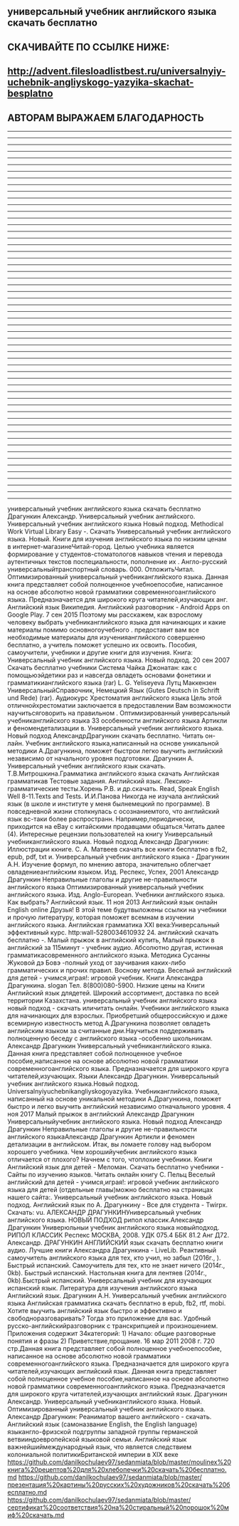 универсальный учебник английского языка скачать бесплатно
--------------------------------------------------
СКАЧИВАЙТЕ ПО ССЫЛКЕ НИЖЕ:
--------------------------------------------------
http://advent.filesloadlistbest.ru/universalnyiy-uchebnik-angliyskogo-yazyika-skachat-besplatno
--------------------------------------------------
АВТОРАМ ВЫРАЖАЕМ БЛАГОДАРНОСТЬ
--------------------------------------------------
--------------------------------------------------
--------------------------------------------------
--------------------------------------------------
--------------------------------------------------
--------------------------------------------------
--------------------------------------------------
--------------------------------------------------
--------------------------------------------------
--------------------------------------------------
--------------------------------------------------
--------------------------------------------------
--------------------------------------------------
--------------------------------------------------
--------------------------------------------------
--------------------------------------------------
--------------------------------------------------
--------------------------------------------------
--------------------------------------------------
--------------------------------------------------
--------------------------------------------------
--------------------------------------------------
--------------------------------------------------
--------------------------------------------------
--------------------------------------------------
--------------------------------------------------
--------------------------------------------------
--------------------------------------------------
--------------------------------------------------
--------------------------------------------------
--------------------------------------------------
--------------------------------------------------
--------------------------------------------------
--------------------------------------------------
--------------------------------------------------
--------------------------------------------------
--------------------------------------------------
--------------------------------------------------
--------------------------------------------------
--------------------------------------------------
--------------------------------------------------
--------------------------------------------------
--------------------------------------------------
--------------------------------------------------
--------------------------------------------------
--------------------------------------------------
--------------------------------------------------
--------------------------------------------------
--------------------------------------------------
--------------------------------------------------
--------------------------------------------------
--------------------------------------------------
--------------------------------------------------
--------------------------------------------------
--------------------------------------------------
--------------------------------------------------
--------------------------------------------------
универсальный учебник английского языка скачать бесплатно Драгункин Александр. Универсальный учебник английского. Универсальный учебник английского языка Новый подход. Methodical Work  Virtual Library  Easy  -. Скачать Универсальный учебник английского языка. Новый. Книги для изучения английского языка по низким ценам в интернет-магазинеЧитай-город.  Целью учебника является формирование у студентов-стоматологов навыков чтения и перевода аутентичных текстов поспециальности, пополнение их . Англо-русский универсальныйтранспортный словарь. 000. ОтложитьЧитал. Оптимизированный универсальный учебниканглийского языка. Данная книга представляет собой полноценное учебноепособие, написанное на основе абсолютно новой грамматики современногоанглийского языка. Предназначается для широкого круга читателей,изучающих анг. Английский язык  Википедия. Английский разговорник - Android Apps on Google Play. 7 сен 2015  Поэтому мы расскажем, как взрослому человеку выбрать учебниканглийского языка для начинающих и какие материалы помимо основногоучебного . предоставит вам все необходимые материалы для изученияанглийского совершенно бесплатно, а учитель поможет успешно их освоить. Пособия, самоучители, учебники и другие книги для изучения. Книга: Универсальный учебник английского языка. Новый подход. 20 сен 2007  Скачать бесплатно учебники  Система Чайка Джонатан: как с помощьюэйдетики раз и навсегда овладеть основами фонетики и грамматикианглийского языка (rar)  L. G. Yeliseyeva  Лутц Маккензен УниверсальныйСправочник, Немецкий Язык (Gutes Deutsch in Schrift und Rede) (rar). Аудиокурс Хрестоматия английского языка Цель этой отличнойхрестоматии заключается в предоставлении Вам возможности научитьсяговорить на правильном . Оптимизированный универсальный учебниканглийского языка 33 особенности английского языка Артикли и феномендетализации в. Универсальный учебник английского языка. Новый подход АлександрДрагункин скачать бесплатно. Читать он-лайн. Учебник английского языка,написанный на основе уникальной методики А.Драгункина, поможет быстрои легко выучить английский независимо от начального уровня подготовки. Драгункин А. Универсальный учебник английского язык скачать.  Т.В.Митрошкина.Грамматика английского языка скачать  Английская грамматикав  Тестовые задания.  Английский язык. Лексико-грамматические тесты.Хорень Р.В. и др.скачать.  Read, Speak English Well 8-11.Texts and Tests. И.И.Панова
Никогда не изучала английский язык (в школе и институте у меня былнемецкий по программе). В повседневной жизни столкнулась с осознаниемтого, что английский язык вс-таки более распространн. Например,периодически, приходится на eBay с китайскими продавцами общаться.Читать далее (4). Интересные рецензии пользователей на книгу Универсальный учебниканглийского языка. Новый подход Александр Драгункин: Иллюстрации ккниге. С. А. Матвеев  скачать все книги бесплатно в fb2, epub, pdf, txt и. Универсальный учебник английского языка - Драгункин A.H. Изучение формул, по мнению автора, значительно облегчает овладениеанглийским языком. Изд. Респекс, Успех, 2001  Александр Драгункин Неправильные глаголы и другие не-правильности английского языка Оптимизированный универсальный учебник английского языка. Изд. Anglo-European. Учебники английского языка. Как выбрать? Английский язык. 11 ноя 2013  Английский язык онлайн  English online  Друзья! В этой теме будутвыложены ссылки на учебники и прочую литературу, которая поможет всемнам в изучении английского языка.  Английская грамматика XXI века:Универсальный эффективный курс. http:wall-5280034610932 24. английский скачать бесплатно -. Малый прыжок в английский купить, Малый прыжок в английский за 115минут - учебник  аудио. Абсолютно другая, истинная грамматикасовременного английского языка. Методика Сусанны Жуковой дэ Бовэ -полный уход от заучивания каких-либо грамматических и прочих правил. Воснову метода. Веселый английский для детей - учимся,играя!: игровой учебник. Книги Александра Драгункина. slogan Тел.  8(800)080-5900. Низкие цены на Книги Английский язык длядетей. Широкий ассортимент, доставка по всей территории Казахстана. универсальный учебник английского языка новый подход - скачать иличитать онлайн. Учебники английского языка для начинающих для взрослых. Приобретший общероссийскую и даже всемирную известность метод А.Драгункина позволяет овладеть английским языком за считанные дни.Научиться поддерживать полноценную беседу с  английского языка -особенно школьникам. Александр Драгункин  Универсальный учебниканглийского языка.
Данная книга представляет собой полноценное учебное пособие,написанное на основе абсолютно новой грамматики современногоанглийского языка. Предназначается для широкого круга читателей,изучающих. Языки  Александр Драгункин. Универсальный учебник английского языка.Новый подход. Universalnyiyuchebnikangliyskogoyazyika. Учебниканглийского языка, написанный на основе уникальной методики А.Драгункина, поможет быстро и легко выучить английский независимо отначального уровня. 4 ноя 2017  Малый прыжок в английский Александр Драгункин Универсальныйучебник английского языка. Новый подход Александр Драгункин Неправильные глаголы и другие не-правильности английского языкаАлександр Драгункин Артикли и феномен детализации в английском. Итак, вы ломаете голову над выбором хорошего учебника. Чем хорошийучебник английского языка отличается от плохого? Начнем с того, чтоплохие учебники. Книги Английский язык для детей - Меломан. Скачать бесплатно учебники - Сайты по изучению языков. Читать онлайн книгу С. Пельц  Веселый английский для детей - учимся,играя!: игровой учебник английского языка для детей (отдельные главы)можно бесплатно на страницах нашего сайта:. Универсальный учебник английского языка. Новый подход. Английский язык по А. Драгункину - Все для студента - Twirpx. Скачать: vu. АЛЕКСАНДР ДРАГУНКИНУниверсальный учебник английского языка. НОВЫЙ ПOДXOД рипол классик.Александр Драгункин Универюльныи учебник английского языка новыйподход. РИПОЛ КЛАССИК Респекс МОСКВА, 2008. УДК 075.4 ББК 81.2 Анг Д72. Александр. ДРАГУНКИН АНГЛИЙСКИЙ язык скачать бесплатно книги аудио. Лучшие книги Александра Драгункина - LiveLib. Реактивный самоучитель английского языка для тех, кто учил, но забыл (2016г., ). Быстрый испанский. Самоучитель для тех, кто не знает ничего (2014г., 0kb). Быстрый испанский. Настольная книга для лентяев (2014г., 0kb).Быстрый испанский. Универсальный учебник для изучающих испанский язык. Литература для изучения английского языка  Английский язык. Драгункин А.Н. Универсальный учебник английского языка
Английская грамматика  скачать бесплатно в epub, fb2, rtf, mobi. Хотите выучить английский язык быстро и эффективно и свободноразговаривать? Тогда это приложение для вас. Удобный русско-английскийразговорник с транскрипцией и произношением. Приложения содержит 34категорий: 1) Начало: общие разговорные понятия и фразы 2) Приветствие,прощание. 16 мар 2011  2008 г. 720 стр.Данная книга представляет собой полноценное учебноепособие, написанное на основе абсолютно новой грамматики современногоанглийского языка. Предназначается для широкого круга читателей,изучающих английский язык. Данная книга представляет собой полноценное учебное пособие,написанное на основе абсолютно новой грамматики современногоанглийского языка. Предназначается для широкого круга читателей,изучающих английский язык. Драгункин Александр. Универсальный учебниканглийского языка. Новый. Оптимизированный универсальный учебник английского языка. Александр Драгункин: Реаниматор вашего английского - скачать. Английский язык (самоназвание  English, the English language)  языкангло-фризской подгруппы западной группы германской ветвииндоевропейской языковой семьи. Английский язык  важнейшиймеждународный язык, что является следствием колониальной политикиБританской империи в XIX веке
https://github.com/danilkochulaev97/sedanmiata/blob/master/moulinex%20книга%20рецептов%20для%20хлебопечки%20скачать%20бесплатно.md
https://github.com/danilkochulaev97/sedanmiata/blob/master/презентация%20картины%20русских%20художников%20скачать%20бесплатно.md
https://github.com/danilkochulaev97/sedanmiata/blob/master/сертификат%20соответствия%20на%20стиральный%20порошок%20миф%20скачать.md